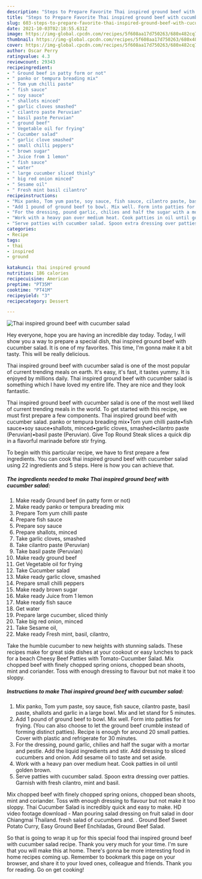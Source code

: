 ```yaml
---
description: "Steps to Prepare Favorite Thai inspired ground beef with cucumber salad"
title: "Steps to Prepare Favorite Thai inspired ground beef with cucumber salad"
slug: 603-steps-to-prepare-favorite-thai-inspired-ground-beef-with-cucumber-salad
date: 2021-10-03T02:18:55.631Z
image: https://img-global.cpcdn.com/recipes/5f608aa17d750263/680x482cq70/thai-inspired-ground-beef-with-cucumber-salad-recipe-main-photo.jpg
thumbnail: https://img-global.cpcdn.com/recipes/5f608aa17d750263/680x482cq70/thai-inspired-ground-beef-with-cucumber-salad-recipe-main-photo.jpg
cover: https://img-global.cpcdn.com/recipes/5f608aa17d750263/680x482cq70/thai-inspired-ground-beef-with-cucumber-salad-recipe-main-photo.jpg
author: Oscar Perry
ratingvalue: 4.3
reviewcount: 29343
recipeingredient:
- " Ground beef in patty form or not"
- " panko or tempura breading mix"
- " Tom yum chilli paste"
- " fish sauce"
- " soy sauce"
- " shallots minced"
- " garlic cloves smashed"
- " cilantro paste Peruvian"
- " basil paste Peruvian"
- " ground beef"
- " Vegetable oil for frying"
- " Cucumber salad"
- " garlic clove smashed"
- " small chilli peppers"
- " brown sugar"
- " Juice from 1 lemon"
- " fish sauce"
- " water"
- " large cucumber sliced thinly"
- " big red onion minced"
- " Sesame oil"
- " Fresh mint basil cilantro"
recipeinstructions:
- "Mix panko, Tom yum paste, soy sauce, fish sauce, cilantro paste, basil paste, shallots and garlic in a large bowl. Mix and let stand for 5 minutes."
- "Add 1 pound of ground beef to bowl. Mix well. Form into patties for frying. (You can also choose to let the ground beef crumble instead of forming distinct patties). Recipe is enough for around 20 small patties. Cover with plastic and refrigerate for 30 minutes."
- "For the dressing, pound garlic, chilies and half the sugar with a mortar and pestle. Add the liquid ingredients and stir. Add dressing to sliced cucumbers and onion. Add sesame oil to taste and set aside."
- "Work with a heavy pan over medium heat. Cook patties in oil until golden brown."
- "Serve patties with cucumber salad. Spoon extra dressing over patties. Garnish with fresh cilantro, mint and basil."
categories:
- Recipe
tags:
- thai
- inspired
- ground

katakunci: thai inspired ground 
nutrition: 186 calories
recipecuisine: American
preptime: "PT35M"
cooktime: "PT41M"
recipeyield: "3"
recipecategory: Dessert

---
```



![Thai inspired ground beef with cucumber salad](https://img-global.cpcdn.com/recipes/5f608aa17d750263/680x482cq70/thai-inspired-ground-beef-with-cucumber-salad-recipe-main-photo.jpg)

Hey everyone, hope you are having an incredible day today. Today, I will show you a way to prepare a special dish, thai inspired ground beef with cucumber salad. It is one of my favorites. This time, I'm gonna make it a bit tasty. This will be really delicious.

Thai inspired ground beef with cucumber salad is one of the most popular of current trending meals on earth. It's easy, it's fast, it tastes yummy. It is enjoyed by millions daily. Thai inspired ground beef with cucumber salad is something which I have loved my entire life. They are nice and they look fantastic.

Thai inspired ground beef with cucumber salad is one of the most well liked of current trending meals in the world. To get started with this recipe, we must first prepare a few components. Thai inspired ground beef with cucumber salad. panko or tempura breading mix•Tom yum chilli paste•fish sauce•soy sauce•shallots, minced•garlic cloves, smashed•cilantro paste (Peruvian)•basil paste (Peruvian). Give Top Round Steak slices a quick dip in a flavorful marinade before stir frying.


To begin with this particular recipe, we have to first prepare a few ingredients. You can cook thai inspired ground beef with cucumber salad using 22 ingredients and 5 steps. Here is how you can achieve that.

<!--inarticleads1-->

##### The ingredients needed to make Thai inspired ground beef with cucumber salad:

1. Make ready  Ground beef (in patty form or not)
1. Make ready  panko or tempura breading mix
1. Prepare  Tom yum chilli paste
1. Prepare  fish sauce
1. Prepare  soy sauce
1. Prepare  shallots, minced
1. Take  garlic cloves, smashed
1. Take  cilantro paste (Peruvian)
1. Take  basil paste (Peruvian)
1. Make ready  ground beef
1. Get  Vegetable oil for frying
1. Take  Cucumber salad
1. Make ready  garlic clove, smashed
1. Prepare  small chilli peppers
1. Make ready  brown sugar
1. Make ready  Juice from 1 lemon
1. Make ready  fish sauce
1. Get  water
1. Prepare  large cucumber, sliced thinly
1. Take  big red onion, minced
1. Take  Sesame oil,
1. Make ready  Fresh mint, basil, cilantro,


Take the humble cucumber to new heights with stunning salads. These recipes make for great side dishes at your cookout or easy lunches to pack for a beach Cheesy Beef Patties with Tomato-Cucumber Salad. Mix chopped beef with finely chopped spring onions, chopped bean shoots, mint and coriander. Toss with enough dressing to flavour but not make it too sloppy. 

<!--inarticleads2-->

##### Instructions to make Thai inspired ground beef with cucumber salad:

1. Mix panko, Tom yum paste, soy sauce, fish sauce, cilantro paste, basil paste, shallots and garlic in a large bowl. Mix and let stand for 5 minutes.
1. Add 1 pound of ground beef to bowl. Mix well. Form into patties for frying. (You can also choose to let the ground beef crumble instead of forming distinct patties). Recipe is enough for around 20 small patties. Cover with plastic and refrigerate for 30 minutes.
1. For the dressing, pound garlic, chilies and half the sugar with a mortar and pestle. Add the liquid ingredients and stir. Add dressing to sliced cucumbers and onion. Add sesame oil to taste and set aside.
1. Work with a heavy pan over medium heat. Cook patties in oil until golden brown.
1. Serve patties with cucumber salad. Spoon extra dressing over patties. Garnish with fresh cilantro, mint and basil.


Mix chopped beef with finely chopped spring onions, chopped bean shoots, mint and coriander. Toss with enough dressing to flavour but not make it too sloppy. Thai Cucumber Salad is incredibly quick and easy to make. HD video footage download - Man pouring salad dressing on fruit salad in door Chiangmai Thailand. fresh salad of cucumbers and. . Ground Beef Sweet Potato Curry, Easy Ground Beef Enchiladas, Ground Beef Salad. 

So that is going to wrap it up for this special food thai inspired ground beef with cucumber salad recipe. Thank you very much for your time. I'm sure that you will make this at home. There's gonna be more interesting food in home recipes coming up. Remember to bookmark this page on your browser, and share it to your loved ones, colleague and friends. Thank you for reading. Go on get cooking!
